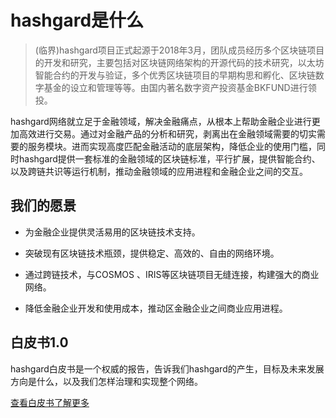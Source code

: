 # hashgard是什么

> (临界)hashgard项目正式起源于2018年3月，团队成员经历多个区块链项目的开发和研究，主要包括对区块链网络架构的开源代码的技术研究，以太坊智能合约的开发与验证，多个优秀区块链项目的早期构思和孵化、区块链数字基金的设立和管理等等。由国内著名数字资产投资基金BKFUND进行领投。



hashgard网络就立足于金融领域，解决金融痛点，从根本上帮助金融企业进行更加高效进行交易。通过对金融产品的分析和研究，剥离出在金融领域需要的切实需要的服务模块。进而实现高度匹配金融活动的底层架构，降低企业的使用门槛，同时hashgard提供一套标准的金融领域的区块链标准，平行扩展，提供智能合约、以及跨链共识等运行机制，推动金融领域的应用进程和金融企业之间的交互。



## 我们的愿景

- 为金融企业提供灵活易用的区块链技术支持。

- 突破现有区块链技术瓶颈，提供稳定、高效的、自由的网络环境。

- 通过跨链技术，与COSMOS 、IRIS等区块链项目无缝连接，构建强大的商业网络。

- 降低金融企业开发和使用成本，推动区金融企业之间商业应用进程。

  

## 白皮书1.0

hashgard白皮书是一个权威的报告，告诉我们hashgard的产生，目标及未来发展方向是什么，以及我们怎样治理和实现整个网络。

[查看白皮书了解更多](https://github.com/hashgard/whitepaper/blob/master/%E7%99%BD%E7%9A%AE%E4%B9%A6.md)